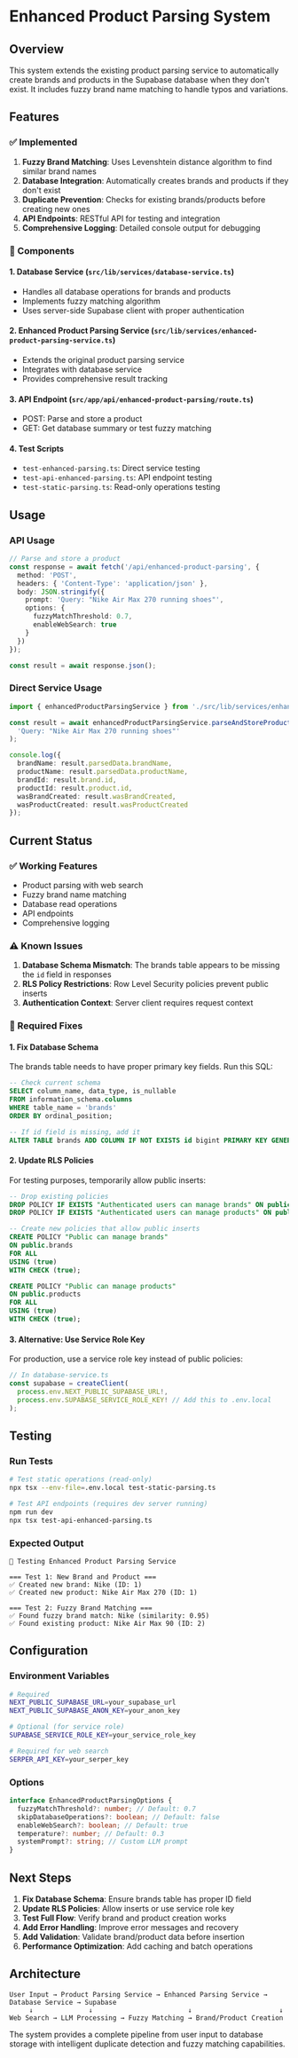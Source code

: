 # Enhanced Product Parsing System

## Overview

This system extends the existing product parsing service to automatically create brands and products in the Supabase database when they don't exist. It includes fuzzy brand name matching to handle typos and variations.

## Features

### ✅ Implemented

1. **Fuzzy Brand Matching**: Uses Levenshtein distance algorithm to find similar brand names
2. **Database Integration**: Automatically creates brands and products if they don't exist
3. **Duplicate Prevention**: Checks for existing brands/products before creating new ones
4. **API Endpoints**: RESTful API for testing and integration
5. **Comprehensive Logging**: Detailed console output for debugging

### 🔧 Components

#### 1. Database Service (`src/lib/services/database-service.ts`)
- Handles all database operations for brands and products
- Implements fuzzy matching algorithm
- Uses server-side Supabase client with proper authentication

#### 2. Enhanced Product Parsing Service (`src/lib/services/enhanced-product-parsing-service.ts`)
- Extends the original product parsing service
- Integrates with database service
- Provides comprehensive result tracking

#### 3. API Endpoint (`src/app/api/enhanced-product-parsing/route.ts`)
- POST: Parse and store a product
- GET: Get database summary or test fuzzy matching

#### 4. Test Scripts
- `test-enhanced-parsing.ts`: Direct service testing
- `test-api-enhanced-parsing.ts`: API endpoint testing
- `test-static-parsing.ts`: Read-only operations testing

## Usage

### API Usage

```typescript
// Parse and store a product
const response = await fetch('/api/enhanced-product-parsing', {
  method: 'POST',
  headers: { 'Content-Type': 'application/json' },
  body: JSON.stringify({
    prompt: 'Query: "Nike Air Max 270 running shoes"',
    options: {
      fuzzyMatchThreshold: 0.7,
      enableWebSearch: true
    }
  })
});

const result = await response.json();
```

### Direct Service Usage

```typescript
import { enhancedProductParsingService } from './src/lib/services/enhanced-product-parsing-service';

const result = await enhancedProductParsingService.parseAndStoreProduct(
  'Query: "Nike Air Max 270 running shoes"'
);

console.log({
  brandName: result.parsedData.brandName,
  productName: result.parsedData.productName,
  brandId: result.brand.id,
  productId: result.product.id,
  wasBrandCreated: result.wasBrandCreated,
  wasProductCreated: result.wasProductCreated
});
```

## Current Status

### ✅ Working Features
- Product parsing with web search
- Fuzzy brand name matching
- Database read operations
- API endpoints
- Comprehensive logging

### ⚠️ Known Issues

1. **Database Schema Mismatch**: The brands table appears to be missing the `id` field in responses
2. **RLS Policy Restrictions**: Row Level Security policies prevent public inserts
3. **Authentication Context**: Server client requires request context

### 🔧 Required Fixes

#### 1. Fix Database Schema
The brands table needs to have proper primary key fields. Run this SQL:

```sql
-- Check current schema
SELECT column_name, data_type, is_nullable 
FROM information_schema.columns 
WHERE table_name = 'brands' 
ORDER BY ordinal_position;

-- If id field is missing, add it
ALTER TABLE brands ADD COLUMN IF NOT EXISTS id bigint PRIMARY KEY GENERATED ALWAYS AS IDENTITY;
```

#### 2. Update RLS Policies
For testing purposes, temporarily allow public inserts:

```sql
-- Drop existing policies
DROP POLICY IF EXISTS "Authenticated users can manage brands" ON public.brands;
DROP POLICY IF EXISTS "Authenticated users can manage products" ON public.products;

-- Create new policies that allow public inserts
CREATE POLICY "Public can manage brands"
ON public.brands
FOR ALL
USING (true)
WITH CHECK (true);

CREATE POLICY "Public can manage products"
ON public.products
FOR ALL
USING (true)
WITH CHECK (true);
```

#### 3. Alternative: Use Service Role Key
For production, use a service role key instead of public policies:

```typescript
// In database-service.ts
const supabase = createClient(
  process.env.NEXT_PUBLIC_SUPABASE_URL!,
  process.env.SUPABASE_SERVICE_ROLE_KEY! // Add this to .env.local
);
```

## Testing

### Run Tests

```bash
# Test static operations (read-only)
npx tsx --env-file=.env.local test-static-parsing.ts

# Test API endpoints (requires dev server running)
npm run dev
npx tsx test-api-enhanced-parsing.ts
```

### Expected Output

```
🧪 Testing Enhanced Product Parsing Service

=== Test 1: New Brand and Product ===
✅ Created new brand: Nike (ID: 1)
✅ Created new product: Nike Air Max 270 (ID: 1)

=== Test 2: Fuzzy Brand Matching ===
✅ Found fuzzy brand match: Nike (similarity: 0.95)
✅ Found existing product: Nike Air Max 90 (ID: 2)
```

## Configuration

### Environment Variables

```bash
# Required
NEXT_PUBLIC_SUPABASE_URL=your_supabase_url
NEXT_PUBLIC_SUPABASE_ANON_KEY=your_anon_key

# Optional (for service role)
SUPABASE_SERVICE_ROLE_KEY=your_service_role_key

# Required for web search
SERPER_API_KEY=your_serper_key
```

### Options

```typescript
interface EnhancedProductParsingOptions {
  fuzzyMatchThreshold?: number; // Default: 0.7
  skipDatabaseOperations?: boolean; // Default: false
  enableWebSearch?: boolean; // Default: true
  temperature?: number; // Default: 0.3
  systemPrompt?: string; // Custom LLM prompt
}
```

## Next Steps

1. **Fix Database Schema**: Ensure brands table has proper ID field
2. **Update RLS Policies**: Allow inserts or use service role key
3. **Test Full Flow**: Verify brand and product creation works
4. **Add Error Handling**: Improve error messages and recovery
5. **Add Validation**: Validate brand/product data before insertion
6. **Performance Optimization**: Add caching and batch operations

## Architecture

```
User Input → Product Parsing Service → Enhanced Parsing Service → Database Service → Supabase
     ↓              ↓                        ↓                      ↓
Web Search → LLM Processing → Fuzzy Matching → Brand/Product Creation
```

The system provides a complete pipeline from user input to database storage with intelligent duplicate detection and fuzzy matching capabilities.
